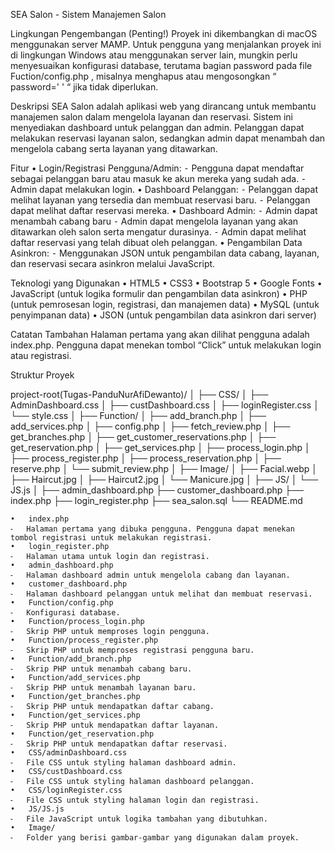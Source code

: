 SEA Salon - Sistem Manajemen Salon

Lingkungan Pengembangan (Penting!)
	Proyek ini dikembangkan di macOS menggunakan server MAMP. Untuk pengguna yang menjalankan proyek ini di lingkungan Windows atau menggunakan server lain, mungkin perlu menyesuaikan konfigurasi database, terutama bagian password pada file Fuction/config.php , misalnya menghapus atau mengosongkan “ password=' ' “ jika tidak diperlukan.

Deskripsi
	SEA Salon adalah aplikasi web yang dirancang untuk membantu manajemen salon dalam mengelola layanan dan reservasi. Sistem ini menyediakan dashboard untuk pelanggan dan admin. Pelanggan dapat melakukan reservasi layanan salon, sedangkan admin dapat menambah dan mengelola cabang serta layanan yang ditawarkan.

Fitur
	•	Login/Registrasi Pengguna/Admin:
	⁃	Pengguna dapat mendaftar sebagai pelanggan baru atau masuk ke akun mereka yang sudah ada.
	⁃	Admin dapat melakukan login.
	•	Dashboard Pelanggan:
	⁃	Pelanggan dapat melihat layanan yang tersedia dan membuat reservasi baru.
	⁃	Pelanggan dapat melihat daftar reservasi mereka.
	•	Dashboard Admin:
	⁃	Admin dapat menambah cabang baru
	⁃	Admin dapat mengelola layanan yang akan ditawarkan oleh salon serta mengatur durasinya.
	⁃	Admin dapat melihat daftar reservasi yang telah dibuat oleh pelanggan.
	•	Pengambilan Data Asinkron:
	⁃	Menggunakan JSON untuk pengambilan data cabang, layanan, dan reservasi secara asinkron melalui JavaScript.

Teknologi yang Digunakan
	•	HTML5
	•	CSS3
	•	Bootstrap 5
	•	Google Fonts
	•	JavaScript (untuk logika formulir dan pengambilan data asinkron)
	•	PHP (untuk pemrosesan login, registrasi, dan manajemen data)
	•	MySQL (untuk penyimpanan data)
	•	JSON (untuk pengambilan data asinkron dari server)

Catatan Tambahan
Halaman pertama yang akan dilihat pengguna adalah index.php. Pengguna dapat menekan tombol “Click” untuk melakukan login atau registrasi.

Struktur Proyek

project-root(Tugas-PanduNurAfiDewanto)/
│
├── CSS/
│   ├── AdminDashboard.css
│   ├── custDashboard.css
│   ├── loginRegister.css
│   └── style.css
│
├── Function/
│   ├── add_branch.php
│   ├── add_services.php
│   ├── config.php
│   ├── fetch_review.php
│   ├── get_branches.php
│   ├── get_customer_reservations.php
│   ├── get_reservation.php
│   ├── get_services.php
│   ├── process_login.php
│   ├── process_register.php
│   ├── process_reservation.php
│   ├── reserve.php
│   └── submit_review.php
│
├── Image/
│   ├── Facial.webp
│   ├── Haircut.jpg
│   ├── Haircut2.jpg
│   └── Manicure.jpg
│
├── JS/
│   └── JS.js
│
├── admin_dashboard.php
├── customer_dashboard.php
├── index.php
├── login_register.php
├── sea_salon.sql
└── README.md

	•	index.php
	⁃	Halaman pertama yang dibuka pengguna. Pengguna dapat menekan tombol registrasi untuk melakukan registrasi.
	•	login_register.php
	⁃	Halaman utama untuk login dan registrasi.
	•	admin_dashboard.php
	⁃	Halaman dashboard admin untuk mengelola cabang dan layanan.
	•	customer_dashboard.php
	⁃	Halaman dashboard pelanggan untuk melihat dan membuat reservasi. 
	•	Function/config.php
	⁃	Konfigurasi database.
	•	Function/process_login.php
	⁃	Skrip PHP untuk memproses login pengguna.
	•	Function/process_register.php
	⁃	Skrip PHP untuk memproses registrasi pengguna baru.
	•	Function/add_branch.php
	⁃	Skrip PHP untuk menambah cabang baru.
	•	Function/add_services.php
	⁃	Skrip PHP untuk menambah layanan baru.
	•	Function/get_branches.php
	⁃	Skrip PHP untuk mendapatkan daftar cabang.
	•	Function/get_services.php
	⁃	Skrip PHP untuk mendapatkan daftar layanan.
	•	Function/get_reservation.php
	⁃	Skrip PHP untuk mendapatkan daftar reservasi.
	•	CSS/adminDashboard.css
	⁃	File CSS untuk styling halaman dashboard admin.
	•	CSS/custDashboard.css
	⁃	File CSS untuk styling halaman dashboard pelanggan.
	•	CSS/loginRegister.css
	⁃	File CSS untuk styling halaman login dan registrasi.
	•	JS/JS.js
	⁃	File JavaScript untuk logika tambahan yang dibutuhkan.
	•	Image/
	⁃	Folder yang berisi gambar-gambar yang digunakan dalam proyek.

